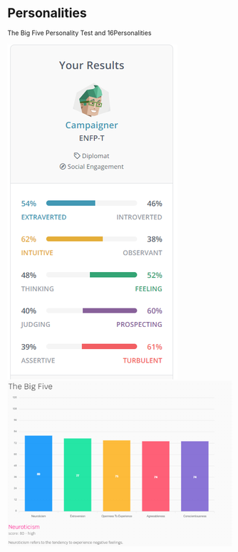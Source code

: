 # Personalities
The Big Five Personality Test and 16Personalities

![16p](https://raw.githubusercontent.com/khawzk/Personalities/main/16Personalities.PNG)
![5p](https://raw.githubusercontent.com/khawzk/Personalities/main/5Personalities.PNG)
